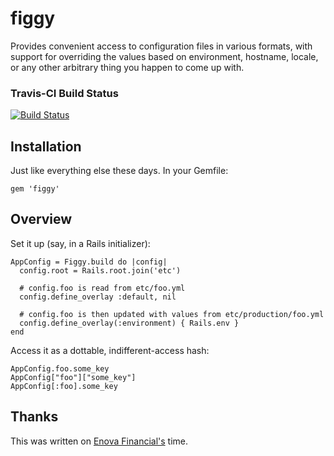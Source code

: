 figgy
=====

Provides convenient access to configuration files in various formats, with
support for overriding the values based on environment, hostname, locale, or
any other arbitrary thing you happen to come up with.

### Travis-CI Build Status
[![Build Status](https://secure.travis-ci.org/pd/figgy.png)](http://travis-ci.org/pd/figgy)

Installation
------------

Just like everything else these days. In your Gemfile:

    gem 'figgy'

Overview
--------

Set it up (say, in a Rails initializer):

    AppConfig = Figgy.build do |config|
      config.root = Rails.root.join('etc')

      # config.foo is read from etc/foo.yml
      config.define_overlay :default, nil

      # config.foo is then updated with values from etc/production/foo.yml
      config.define_overlay(:environment) { Rails.env }
    end

Access it as a dottable, indifferent-access hash:

    AppConfig.foo.some_key
    AppConfig["foo"]["some_key"]
    AppConfig[:foo].some_key

Thanks
------

This was written on [Enova Financial's](http://www.enovafinancial.com) time.
